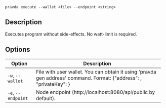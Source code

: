<!--
THIS FILE IS GENERATED. DO NOT EDIT MANUALLY!
-->

```pravda execute --wallet <file> --endpoint <string>```

## Description
Executes program without side-effects. No watt-limit is required.
## Options

|Option|Description|
|----|----|
|`-w`, `--wallet`|File with user wallet. You can obtain it using 'pravda gen address' command. Format: {"address": <public key>, "privateKey": <private key>}
|`-e`, `--endpoint`|Node endpoint (http://localhost:8080/api/public by default).
